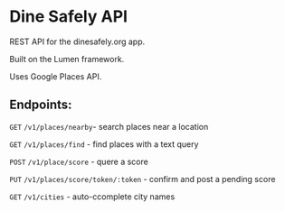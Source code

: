 # Dine Safely API

REST API for the dinesafely.org app.

Built on the Lumen framework.

Uses Google Places API.

## Endpoints:

`GET` `/v1/places/nearby`- search places near a location

`GET` ```/v1/places/find``` - find places with a text query

`POST` `/v1/place/score` - quere a score

`PUT` `/v1/places/score/token/:token` - confirm and post a pending score

`GET` `/v1/cities` - auto-ccomplete city names
